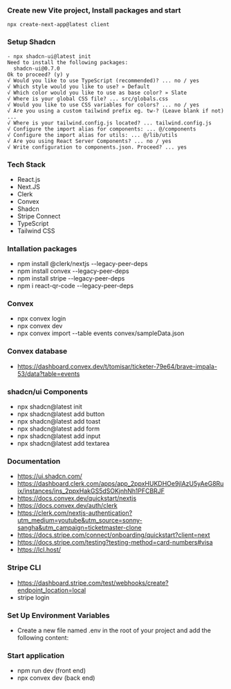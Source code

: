 ### Create new Vite project, Install packages and start

```
npx create-next-app@latest client
```

### Setup Shadcn

```
- npx shadcn-ui@latest init
Need to install the following packages:
  shadcn-ui@0.7.0
Ok to proceed? (y) y
√ Would you like to use TypeScript (recommended)? ... no / yes
√ Which style would you like to use? » Default
√ Which color would you like to use as base color? » Slate
√ Where is your global CSS file? ... src/globals.css
√ Would you like to use CSS variables for colors? ... no / yes
√ Are you using a custom tailwind prefix eg. tw-? (Leave blank if not) ...
√ Where is your tailwind.config.js located? ... tailwind.config.js
√ Configure the import alias for components: ... @/components
√ Configure the import alias for utils: ... @/lib/utils
√ Are you using React Server Components? ... no / yes
√ Write configuration to components.json. Proceed? ... yes
```

### Tech Stack

- React.js
- Next.JS
- Clerk
- Convex
- Shadcn
- Stripe Connect
- TypeScript
- Tailwind CSS

### Intallation packages

- npm install @clerk/nextjs --legacy-peer-deps
- npm install convex --legacy-peer-deps
- npm install stripe --legacy-peer-deps
- npm i react-qr-code --legacy-peer-deps

### Convex
- npx convex login
- npx convex dev
- npx convex import --table events convex/sampleData.json

### Convex database
- https://dashboard.convex.dev/t/tomisar/ticketer-79e64/brave-impala-53/data?table=events


### shadcn/ui Components
- npx shadcn@latest init
- npx shadcn@latest add button
- npx shadcn@latest add toast
- npx shadcn@latest add form
- npx shadcn@latest add input
- npx shadcn@latest add textarea

### Documentation
- https://ui.shadcn.com/
- https://dashboard.clerk.com/apps/app_2ppxHUKDHOe9jlAzU5yAeG8Ruix/instances/ins_2ppxHakGS5dSOKjnhNh1PFCBRJF
- https://docs.convex.dev/quickstart/nextjs
- https://docs.convex.dev/auth/clerk
- https://clerk.com/nextjs-authentication?utm_medium=youtube&utm_source=sonny-sangha&utm_campaign=ticketmaster-clone
- https://docs.stripe.com/connect/onboarding/quickstart?client=next
- https://docs.stripe.com/testing?testing-method=card-numbers#visa
- https://lcl.host/

### Stripe CLI
- https://dashboard.stripe.com/test/webhooks/create?endpoint_location=local
- stripe login

### Set Up Environment Variables

- Create a new file named .env in the root of your project and add the following content:

### Start application
- npm run dev (front end)
- npx convex dev (back end)
